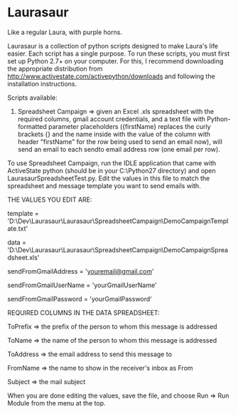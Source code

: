 Laurasaur
=========

Like a regular Laura, with purple horns.

Laurasaur is a collection of python scripts designed to make Laura's life easier. Each script has a single purpose. To run these scripts, you must first set up Python 2.7+ on your computer. For this, I recommend downloading the appropriate distribution from http://www.activestate.com/activepython/downloads and following the installation instructions.

Scripts available:

1) Spreadsheet Campaign => given an Excel .xls spreadsheet with the required columns, gmail account credentials, and a text file with Python-formatted parameter placeholders ({firstName} replaces the curly brackets {} and the name inside with the value of the column with header "firstName" for the row being used to send an email now), will send an email to each sendto email address row (one email per row).

To use Spreadsheet Campaign, run the IDLE application that came with ActiveState python (should be in your C:\Python27 directory) and open LaurasaurSpreadsheetTest.py. Edit the values in this file to match the spreadsheet and message template you want to send emails with. 

THE VALUES YOU EDIT ARE:

  template = 'D:\Dev\Laurasaur\Laurasaur\SpreadsheetCampaign\DemoCampaignTemplate.txt'

  data = 'D:\Dev\Laurasaur\Laurasaur\SpreadsheetCampaign\DemoCampaignSpreadsheet.xls'

  sendFromGmailAddress = 'youremail@gmail.com'

  sendFromGmailUserName = 'yourGmailUserName'

  sendFromGmailPassword = 'yourGmailPassword'

REQUIRED COLUMNS IN THE DATA SPREADSHEET:

  ToPrefix   => the prefix of the person to whom this message is addressed

  ToName     => the name of the person to whom this message is addressed

  ToAddress  => the email address to send this message to

  FromName   => the name to show in the receiver's inbox as From

  Subject    => the mail subject

When you are done editing the values, save the file, and choose Run => Run Module from the menu at the top.